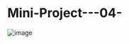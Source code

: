 # Mini-Project---04-
![image](https://github.com/user-attachments/assets/e943431a-7747-46c9-809e-84f9dccff4de)
